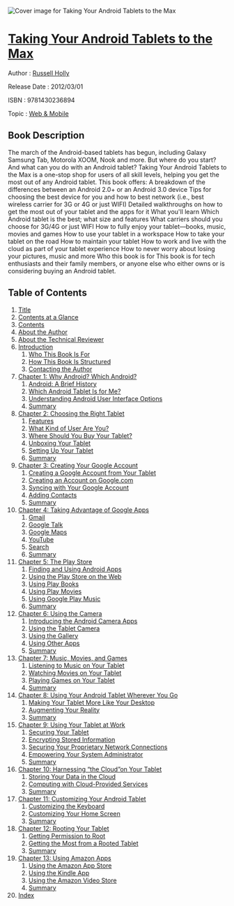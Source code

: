 ![Cover image for Taking Your Android Tablets to the Max](https://imgdetail.ebookreading.net/cover/cover/web_mobile/EB9781430236894.jpg)

[Taking Your Android Tablets to the Max](https://ebookreading.net/view/book/Taking+Your+Android+Tablets+to+the+Max-EB9781430236894_1.html "Taking Your Android Tablets to the Max")
====================================================================================================================

Author : [Russell Holly](https://ebookreading.net/search/author/Russell+Holly)

Release Date : 2012/03/01

ISBN : 9781430236894

Topic : [Web & Mobile](https://ebookreading.net/search/category/web-mobile)

Book Description
-----------------

The march of the Android-based tablets has begun, including Galaxy Samsung Tab, Motorola XOOM, Nook and more. But where do you start? And what can you do with an Android tablet?
Taking Your Android Tablets to the Max is a one-stop shop for users of all skill levels, helping you get the most out of any Android tablet.
This book offers:
A breakdown of the differences between an Android 2.0+ or an Android 3.0 device
Tips for choosing the best device for you and how to best network (i.e., best wireless carrier for 3G or 4G or just WIFI)
Detailed walkthroughs on how to get the most out of your tablet and the apps for it
What you'll learn
Which Android tablet is the best; what size and features
What carriers should you choose for 3G/4G or just WIFI
How to fully enjoy your tablet—books, music, movies and games
How to use your tablet in a workspace
How to take your tablet on the road
How to maintain your tablet
How to work and live with the cloud as part of your tablet experience
How to never worry about losing your pictures, music and more
Who this book is for
This book is for tech enthusiasts and their family members, or anyone else who either owns or is considering buying an Android tablet.
              
Table of Contents
-----------------

1. [Title](https://ebookreading.net/view/book/Taking+Your+Android+Tablets+to+the+Max-EB9781430236894_2.html)
1. [Contents at a Glance](https://ebookreading.net/view/book/Taking+Your+Android+Tablets+to+the+Max-EB9781430236894_4.html#contents_at_a_glanc)
1. [Contents](https://ebookreading.net/view/book/Taking+Your+Android+Tablets+to+the+Max-EB9781430236894_5.html#contents)
1. [About the Author](https://ebookreading.net/view/book/Taking+Your+Android+Tablets+to+the+Max-EB9781430236894_6.html#about_the_author)
1. [About the Technical Reviewer](https://ebookreading.net/view/book/Taking+Your+Android+Tablets+to+the+Max-EB9781430236894_7.html#about_the_technical)
1. [Introduction](https://ebookreading.net/view/book/Taking+Your+Android+Tablets+to+the+Max-EB9781430236894_8.html#introduction)
    1. [Who This Book Is For](https://ebookreading.net/view/book/Taking+Your+Android+Tablets+to+the+Max-EB9781430236894_8.html#s001-57)
    1. [How This Book Is Structured](https://ebookreading.net/view/book/Taking+Your+Android+Tablets+to+the+Max-EB9781430236894_8.html#s001-58)
    1. [Contacting the Author](https://ebookreading.net/view/book/Taking+Your+Android+Tablets+to+the+Max-EB9781430236894_8.html#s001-59)
1. [Chapter 1: Why Android? Which Android?](https://ebookreading.net/view/book/Taking+Your+Android+Tablets+to+the+Max-EB9781430236894_9.html#ch1)
    1. [Android: A Brief History](https://ebookreading.net/view/book/Taking+Your+Android+Tablets+to+the+Max-EB9781430236894_9.html#s001-0)
    1. [Which Android Tablet Is for Me?](https://ebookreading.net/view/book/Taking+Your+Android+Tablets+to+the+Max-EB9781430236894_9.html#s001-1)
    1. [Understanding Android User Interface Options](https://ebookreading.net/view/book/Taking+Your+Android+Tablets+to+the+Max-EB9781430236894_9.html#s001-2)
    1. [Summary](https://ebookreading.net/view/book/Taking+Your+Android+Tablets+to+the+Max-EB9781430236894_9.html#s001-3)
1. [Chapter 2: Choosing the Right Tablet](https://ebookreading.net/view/book/Taking+Your+Android+Tablets+to+the+Max-EB9781430236894_10.html#ch2)
    1. [Features](https://ebookreading.net/view/book/Taking+Your+Android+Tablets+to+the+Max-EB9781430236894_10.html#s001-4)
    1. [What Kind of User Are You?](https://ebookreading.net/view/book/Taking+Your+Android+Tablets+to+the+Max-EB9781430236894_10.html#s001-5)
    1. [Where Should You Buy Your Tablet?](https://ebookreading.net/view/book/Taking+Your+Android+Tablets+to+the+Max-EB9781430236894_10.html#s001-6)
    1. [Unboxing Your Tablet](https://ebookreading.net/view/book/Taking+Your+Android+Tablets+to+the+Max-EB9781430236894_10.html#s001-7)
    1. [Setting Up Your Tablet](https://ebookreading.net/view/book/Taking+Your+Android+Tablets+to+the+Max-EB9781430236894_10.html#s001-8)
    1. [Summary](https://ebookreading.net/view/book/Taking+Your+Android+Tablets+to+the+Max-EB9781430236894_10.html#s001-9)
1. [Chapter 3: Creating Your Google Account](https://ebookreading.net/view/book/Taking+Your+Android+Tablets+to+the+Max-EB9781430236894_11.html#ch3)
    1. [Creating a Google Account from Your Tablet](https://ebookreading.net/view/book/Taking+Your+Android+Tablets+to+the+Max-EB9781430236894_11.html#s001-10)
    1. [Creating an Account on Google.com](https://ebookreading.net/view/book/Taking+Your+Android+Tablets+to+the+Max-EB9781430236894_11.html#s001-11)
    1. [Syncing with Your Google Account](https://ebookreading.net/view/book/Taking+Your+Android+Tablets+to+the+Max-EB9781430236894_11.html#s001-12)
    1. [Adding Contacts](https://ebookreading.net/view/book/Taking+Your+Android+Tablets+to+the+Max-EB9781430236894_11.html#s001-13)
    1. [Summary](https://ebookreading.net/view/book/Taking+Your+Android+Tablets+to+the+Max-EB9781430236894_11.html#s001-14)
1. [Chapter 4: Taking Advantage of Google Apps](https://ebookreading.net/view/book/Taking+Your+Android+Tablets+to+the+Max-EB9781430236894_12.html#ch4)
    1. [Gmail](https://ebookreading.net/view/book/Taking+Your+Android+Tablets+to+the+Max-EB9781430236894_12.html#s001-15)
    1. [Google Talk](https://ebookreading.net/view/book/Taking+Your+Android+Tablets+to+the+Max-EB9781430236894_12.html#s001-16)
    1. [Google Maps](https://ebookreading.net/view/book/Taking+Your+Android+Tablets+to+the+Max-EB9781430236894_12.html#s001-17)
    1. [YouTube](https://ebookreading.net/view/book/Taking+Your+Android+Tablets+to+the+Max-EB9781430236894_12.html#s001-18)
    1. [Search](https://ebookreading.net/view/book/Taking+Your+Android+Tablets+to+the+Max-EB9781430236894_12.html#s001-19)
    1. [Summary](https://ebookreading.net/view/book/Taking+Your+Android+Tablets+to+the+Max-EB9781430236894_12.html#s001-20)
1. [Chapter 5: The Play Store](https://ebookreading.net/view/book/Taking+Your+Android+Tablets+to+the+Max-EB9781430236894_13.html#ch5)
    1. [Finding and Using Android Apps](https://ebookreading.net/view/book/Taking+Your+Android+Tablets+to+the+Max-EB9781430236894_13.html#s001-21)
    1. [Using the Play Store on the Web](https://ebookreading.net/view/book/Taking+Your+Android+Tablets+to+the+Max-EB9781430236894_13.html#s001-22)
    1. [Using Play Books](https://ebookreading.net/view/book/Taking+Your+Android+Tablets+to+the+Max-EB9781430236894_13.html#s001-23)
    1. [Using Play Movies](https://ebookreading.net/view/book/Taking+Your+Android+Tablets+to+the+Max-EB9781430236894_13.html#s001-24)
    1. [Using Google Play Music](https://ebookreading.net/view/book/Taking+Your+Android+Tablets+to+the+Max-EB9781430236894_13.html#s001-25)
    1. [Summary](https://ebookreading.net/view/book/Taking+Your+Android+Tablets+to+the+Max-EB9781430236894_13.html#s001-26)
1. [Chapter 6: Using the Camera](https://ebookreading.net/view/book/Taking+Your+Android+Tablets+to+the+Max-EB9781430236894_14.html#ch6)
    1. [Introducing the Android Camera Apps](https://ebookreading.net/view/book/Taking+Your+Android+Tablets+to+the+Max-EB9781430236894_14.html#s001-27)
    1. [Using the Tablet Camera](https://ebookreading.net/view/book/Taking+Your+Android+Tablets+to+the+Max-EB9781430236894_14.html#s001-28)
    1. [Using the Gallery](https://ebookreading.net/view/book/Taking+Your+Android+Tablets+to+the+Max-EB9781430236894_14.html#s001-29)
    1. [Using Other Apps](https://ebookreading.net/view/book/Taking+Your+Android+Tablets+to+the+Max-EB9781430236894_14.html#s001-30)
    1. [Summary](https://ebookreading.net/view/book/Taking+Your+Android+Tablets+to+the+Max-EB9781430236894_14.html#s001-31)
1. [Chapter 7: Music, Movies, and Games](https://ebookreading.net/view/book/Taking+Your+Android+Tablets+to+the+Max-EB9781430236894_15.html#ch7)
    1. [Listening to Music on Your Tablet](https://ebookreading.net/view/book/Taking+Your+Android+Tablets+to+the+Max-EB9781430236894_15.html#s001-32)
    1. [Watching Movies on Your Tablet](https://ebookreading.net/view/book/Taking+Your+Android+Tablets+to+the+Max-EB9781430236894_15.html#s001-33)
    1. [Playing Games on Your Tablet](https://ebookreading.net/view/book/Taking+Your+Android+Tablets+to+the+Max-EB9781430236894_15.html#s001-34)
    1. [Summary](https://ebookreading.net/view/book/Taking+Your+Android+Tablets+to+the+Max-EB9781430236894_15.html#s001-35)
1. [Chapter 8: Using Your Android Tablet Wherever You Go](https://ebookreading.net/view/book/Taking+Your+Android+Tablets+to+the+Max-EB9781430236894_16.html#ch8)
    1. [Making Your Tablet More Like Your Desktop](https://ebookreading.net/view/book/Taking+Your+Android+Tablets+to+the+Max-EB9781430236894_16.html#s001-36)
    1. [Augmenting Your Reality](https://ebookreading.net/view/book/Taking+Your+Android+Tablets+to+the+Max-EB9781430236894_16.html#s001-37)
    1. [Summary](https://ebookreading.net/view/book/Taking+Your+Android+Tablets+to+the+Max-EB9781430236894_16.html#s001-38)
1. [Chapter 9: Using Your Tablet at Work](https://ebookreading.net/view/book/Taking+Your+Android+Tablets+to+the+Max-EB9781430236894_17.html#ch9)
    1. [Securing Your Tablet](https://ebookreading.net/view/book/Taking+Your+Android+Tablets+to+the+Max-EB9781430236894_17.html#s001-39)
    1. [Encrypting Stored Information](https://ebookreading.net/view/book/Taking+Your+Android+Tablets+to+the+Max-EB9781430236894_17.html#s001-40)
    1. [Securing Your Proprietary Network Connections](https://ebookreading.net/view/book/Taking+Your+Android+Tablets+to+the+Max-EB9781430236894_17.html#s001-41)
    1. [Empowering Your System Administrator](https://ebookreading.net/view/book/Taking+Your+Android+Tablets+to+the+Max-EB9781430236894_17.html#s001-42)
    1. [Summary](https://ebookreading.net/view/book/Taking+Your+Android+Tablets+to+the+Max-EB9781430236894_17.html#s001-43)
1. [Chapter 10: Harnessing “the Cloud”on Your Tablet](https://ebookreading.net/view/book/Taking+Your+Android+Tablets+to+the+Max-EB9781430236894_18.html#ch10)
    1. [Storing Your Data in the Cloud](https://ebookreading.net/view/book/Taking+Your+Android+Tablets+to+the+Max-EB9781430236894_18.html#s001-44)
    1. [Computing with Cloud-Provided Services](https://ebookreading.net/view/book/Taking+Your+Android+Tablets+to+the+Max-EB9781430236894_18.html#s001-45)
    1. [Summary](https://ebookreading.net/view/book/Taking+Your+Android+Tablets+to+the+Max-EB9781430236894_18.html#s001-46)
1. [Chapter 11: Customizing Your Android Tablet](https://ebookreading.net/view/book/Taking+Your+Android+Tablets+to+the+Max-EB9781430236894_19.html#ch11)
    1. [Customizing the Keyboard](https://ebookreading.net/view/book/Taking+Your+Android+Tablets+to+the+Max-EB9781430236894_19.html#s001-47)
    1. [Customizing Your Home Screen](https://ebookreading.net/view/book/Taking+Your+Android+Tablets+to+the+Max-EB9781430236894_19.html#s001-48)
    1. [Summary](https://ebookreading.net/view/book/Taking+Your+Android+Tablets+to+the+Max-EB9781430236894_19.html#s001-49)
1. [Chapter 12: Rooting Your Tablet](https://ebookreading.net/view/book/Taking+Your+Android+Tablets+to+the+Max-EB9781430236894_20.html#ch12)
    1. [Getting Permission to Root](https://ebookreading.net/view/book/Taking+Your+Android+Tablets+to+the+Max-EB9781430236894_20.html#s001-50)
    1. [Getting the Most from a Rooted Tablet](https://ebookreading.net/view/book/Taking+Your+Android+Tablets+to+the+Max-EB9781430236894_20.html#s001-51)
    1. [Summary](https://ebookreading.net/view/book/Taking+Your+Android+Tablets+to+the+Max-EB9781430236894_20.html#s001-52)
1. [Chapter 13: Using Amazon Apps](https://ebookreading.net/view/book/Taking+Your+Android+Tablets+to+the+Max-EB9781430236894_21.html#ch13)
    1. [Using the Amazon App Store](https://ebookreading.net/view/book/Taking+Your+Android+Tablets+to+the+Max-EB9781430236894_21.html#s001-53)
    1. [Using the Kindle App](https://ebookreading.net/view/book/Taking+Your+Android+Tablets+to+the+Max-EB9781430236894_21.html#s001-54)
    1. [Using the Amazon Video Store](https://ebookreading.net/view/book/Taking+Your+Android+Tablets+to+the+Max-EB9781430236894_21.html#s001-55)
    1. [Summary](https://ebookreading.net/view/book/Taking+Your+Android+Tablets+to+the+Max-EB9781430236894_21.html#s001-56)
1. [Index](https://ebookreading.net/view/book/Taking+Your+Android+Tablets+to+the+Max-EB9781430236894_22.html#index)
